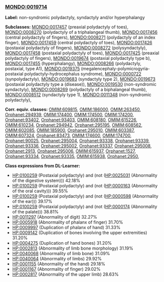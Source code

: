 
### [MONDO:0019714](http://purl.obolibrary.org/obo/MONDO_0019714)
**Label:** non-syndromic polydactyly, syndactyly and/or hyperphalangy

**Subclasses:** [MONDO:0017457](http://purl.obolibrary.org/obo/MONDO_0017457) (preaxial polydactyly of toes), [MONDO:0008270](http://purl.obolibrary.org/obo/MONDO_0008270) (polydactyly of a triphalangeal thumb), [MONDO:0017456](http://purl.obolibrary.org/obo/MONDO_0017456) (central polydactyly of fingers), [MONDO:0008271](http://purl.obolibrary.org/obo/MONDO_0008271) (polydactyly of an index finger), [MONDO:0017459](http://purl.obolibrary.org/obo/MONDO_0017459) (central polydactyly of toes), [MONDO:0017426](http://purl.obolibrary.org/obo/MONDO_0017426) (postaxial polydactyly of fingers), [MONDO:0008272](http://purl.obolibrary.org/obo/MONDO_0008272) (polysyndactyly), [MONDO:0017458](http://purl.obolibrary.org/obo/MONDO_0017458) (postaxial polydactyly of toes), [MONDO:0017425](http://purl.obolibrary.org/obo/MONDO_0017425) (preaxial polydactyly of fingers), [MONDO:0019674](http://purl.obolibrary.org/obo/MONDO_0019674) (postaxial polydactyly type b), [MONDO:0017455](http://purl.obolibrary.org/obo/MONDO_0017455) (hyperphalangy), [MONDO:0008266](http://purl.obolibrary.org/obo/MONDO_0008266) (polydactyly, postaxial, type A1), [MONDO:0019375](http://purl.obolibrary.org/obo/MONDO_0019375) (megalencephaly-polymicrogyria-postaxial polydactyly-hydrocephalus syndrome), [MONDO:0000722](http://purl.obolibrary.org/obo/MONDO_0000722) (synpolydactyly), [MONDO:0019683](http://purl.obolibrary.org/obo/MONDO_0019683) (syndactyly type 2), [MONDO:0019673](http://purl.obolibrary.org/obo/MONDO_0019673) (postaxial polydactyly type a (disease)), [MONDO:0019530](http://purl.obolibrary.org/obo/MONDO_0019530) (non-syndromic syndactyly), [MONDO:0008269](http://purl.obolibrary.org/obo/MONDO_0008269) (polydactyly of a biphalangeal thumb), [MONDO:0008512](http://purl.obolibrary.org/obo/MONDO_0008512) (syndactyly type 1), [MONDO:0011348](http://purl.obolibrary.org/obo/MONDO_0011348) (non-syndromic polydactyly), 

**Corr. equiv. classes:** [OMIM:609815](http://purl.obolibrary.org/obo/OMIM_609815), [OMIM:186000](http://purl.obolibrary.org/obo/OMIM_186000), [OMIM:263450](http://purl.obolibrary.org/obo/OMIM_263450), [Orphanet:294939](http://www.orpha.net/ORDO/Orphanet_294939), [OMIM:174400](http://purl.obolibrary.org/obo/OMIM_174400), [OMIM:174500](http://purl.obolibrary.org/obo/OMIM_174500), [OMIM:174200](http://purl.obolibrary.org/obo/OMIM_174200), [Orphanet:93402](http://www.orpha.net/ORDO/Orphanet_93402), [Orphanet:93403](http://www.orpha.net/ORDO/Orphanet_93403), [OMIM:608180](http://purl.obolibrary.org/obo/OMIM_608180), [OMIM:615226](http://purl.obolibrary.org/obo/OMIM_615226), [OMIM:610234](http://purl.obolibrary.org/obo/OMIM_610234), [Orphanet:294942](http://www.orpha.net/ORDO/Orphanet_294942), [Orphanet:295195](http://www.orpha.net/ORDO/Orphanet_295195), [OMIM:608562](http://purl.obolibrary.org/obo/OMIM_608562), [OMIM:602085](http://purl.obolibrary.org/obo/OMIM_602085), [OMIM:185900](http://purl.obolibrary.org/obo/OMIM_185900), [Orphanet:295010](http://www.orpha.net/ORDO/Orphanet_295010), [OMIM:603387](http://purl.obolibrary.org/obo/OMIM_603387), [OMIM:607324](http://purl.obolibrary.org/obo/OMIM_607324), [Orphanet:83473](http://www.orpha.net/ORDO/Orphanet_83473), [OMIM:174600](http://purl.obolibrary.org/obo/OMIM_174600), [OMIM:174700](http://purl.obolibrary.org/obo/OMIM_174700), [Orphanet:90025](http://www.orpha.net/ORDO/Orphanet_90025), [Orphanet:295004](http://www.orpha.net/ORDO/Orphanet_295004), [Orphanet:93338](http://www.orpha.net/ORDO/Orphanet_93338), [Orphanet:93339](http://www.orpha.net/ORDO/Orphanet_93339), [Orphanet:93336](http://www.orpha.net/ORDO/Orphanet_93336), [Orphanet:295002](http://www.orpha.net/ORDO/Orphanet_295002), [Orphanet:93337](http://www.orpha.net/ORDO/Orphanet_93337), [Orphanet:295008](http://www.orpha.net/ORDO/Orphanet_295008), [Orphanet:2913](http://www.orpha.net/ORDO/Orphanet_2913), [Orphanet:295006](http://www.orpha.net/ORDO/Orphanet_295006), [OMIM:615937](http://purl.obolibrary.org/obo/OMIM_615937), [Orphanet:1527](http://www.orpha.net/ORDO/Orphanet_1527), [Orphanet:93334](http://www.orpha.net/ORDO/Orphanet_93334), [Orphanet:93335](http://www.orpha.net/ORDO/Orphanet_93335), [OMIM:615938](http://purl.obolibrary.org/obo/OMIM_615938), [Orphanet:2950](http://www.orpha.net/ORDO/Orphanet_2950), 

**Class expressions from DL-Learner:**

- [HP:0100259](http://purl.obolibrary.org/obo/HP_0100259) (Postaxial polydactyly) and (not ([HP:0025031](http://purl.obolibrary.org/obo/HP_0025031) (Abnormality of the digestive system))) 42.18%
- [HP:0100259](http://purl.obolibrary.org/obo/HP_0100259) (Postaxial polydactyly) and (not ([HP:0000163](http://purl.obolibrary.org/obo/HP_0000163) (Abnormality of the oral cavity))) 39.55%
- [HP:0100259](http://purl.obolibrary.org/obo/HP_0100259) (Postaxial polydactyly) and (not ([HP:0000598](http://purl.obolibrary.org/obo/HP_0000598) (Abnormality of the ear))) 39.17%
- [HP:0100259](http://purl.obolibrary.org/obo/HP_0100259) (Postaxial polydactyly) and (not ([HP:0000174](http://purl.obolibrary.org/obo/HP_0000174) (Abnormality of the palate))) 38.81%
- [HP:0011297](http://purl.obolibrary.org/obo/HP_0011297) (Abnormality of digit) 32.27%
- [HP:0005918](http://purl.obolibrary.org/obo/HP_0005918) (Abnormality of phalanx of finger) 31.70%
- [HP:0009997](http://purl.obolibrary.org/obo/HP_0009997) (Duplication of phalanx of hand) 31.33%
- [HP:0009142](http://purl.obolibrary.org/obo/HP_0009142) (Duplication of bones involving the upper extremities) 31.20%
- [HP:0004275](http://purl.obolibrary.org/obo/HP_0004275) (Duplication of hand bones) 31.20%
- [HP:0002813](http://purl.obolibrary.org/obo/HP_0002813) (Abnormality of limb bone morphology) 31.19%
- [HP:0040068](http://purl.obolibrary.org/obo/HP_0040068) (Abnormality of limb bone) 31.09%
- [HP:0040064](http://purl.obolibrary.org/obo/HP_0040064) (Abnormality of limbs) 29.92%
- [HP:0001155](http://purl.obolibrary.org/obo/HP_0001155) (Abnormality of the hand) 29.18%
- [HP:0001167](http://purl.obolibrary.org/obo/HP_0001167) (Abnormality of finger) 29.02%
- [HP:0002817](http://purl.obolibrary.org/obo/HP_0002817) (Abnormality of the upper limb) 28.63%


